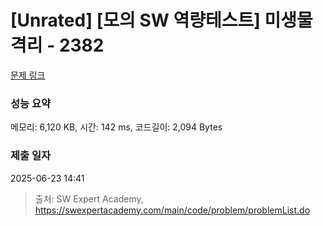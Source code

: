 # [Unrated] [모의 SW 역량테스트] 미생물 격리 - 2382 

[문제 링크](https://swexpertacademy.com/main/code/problem/problemDetail.do?contestProbId=AV597vbqAH0DFAVl) 

### 성능 요약

메모리: 6,120 KB, 시간: 142 ms, 코드길이: 2,094 Bytes

### 제출 일자

2025-06-23 14:41



> 출처: SW Expert Academy, https://swexpertacademy.com/main/code/problem/problemList.do